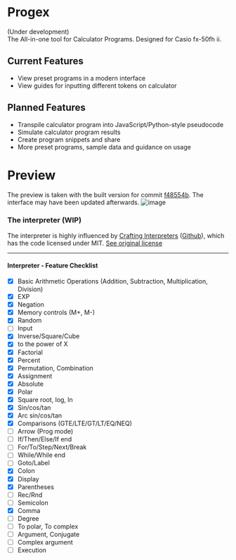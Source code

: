 # Progex
(Under development)  
The All-in-one tool for Calculator Programs. Designed for Casio fx-50fh ii.

## Current Features
* View preset programs in a modern interface
* View guides for inputting different tokens on calculator

## Planned Features
* Transpile calculator program into JavaScript/Python-style pseudocode
* Simulate calculator program results
* Create program snippets and share
* More preset programs, sample data and guidance on usage

# Preview
The preview is taken with the built version for commit [f48554b](https://github.com/sayatodev/progex/commit/f48554b4206a4dfd7ab284ae5481eee4f5572722). The interface may have been updated afterwards.
![image](https://github.com/user-attachments/assets/53cec0ad-8f56-4e00-aa90-2ef5dd7f6e5f)

### The interpreter (WIP)
The interpreter is highly influenced by [Crafting Interpreters](https://craftinginterpreters.com/) ([Github](https://github.com/munificent/craftinginterpreters)), which has the code licensed under MIT. [See original license](https://github.com/munificent/craftinginterpreters?tab=License-1-ov-file)

---

#### Interpreter - Feature Checklist
- [x] Basic Arithmetic Operations (Addition, Subtraction, Multiplication, Division)
- [x] EXP
- [x] Negation
- [x] Memory controls (M+, M-)
- [x] Random
- [ ] Input
- [x] Inverse/Square/Cube
- [x] to the power of X
- [x] Factorial
- [x] Percent
- [x] Permutation, Combination
- [x] Assignment
- [x] Absolute
- [x] Polar
- [x] Square root, log, ln
- [x] Sin/cos/tan
- [x] Arc sin/cos/tan
- [x] Comparisons (GTE/LTE/GT/LT/EQ/NEQ)
- [ ] Arrow (Prog mode)
- [ ] If/Then/Else/If end
- [ ] For/To/Step/Next/Break
- [ ] While/While end
- [ ] Goto/Label
- [x] Colon
- [x] Display
- [x] Parentheses
- [ ] Rec/Rnd
- [ ] Semicolon
- [x] Comma
- [ ] Degree
- [ ] To polar, To complex
- [ ] Argument, Conjugate
- [ ] Complex argument
- [ ] Execution
